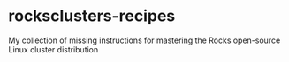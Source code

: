 # rocksclusters-recipes
My collection of missing instructions for mastering the Rocks open-source Linux cluster distribution  
